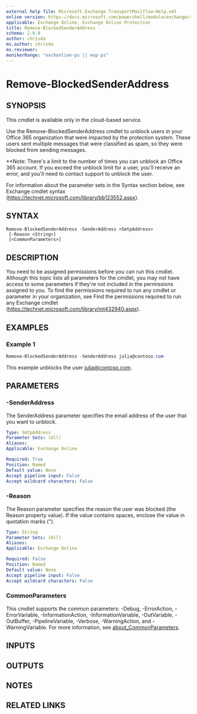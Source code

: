 ```yaml
---
external help file: Microsoft.Exchange.TransportMailflow-Help.xml
online version: https://docs.microsoft.com/powershell/module/exchange/remove-blockedsenderaddress
applicable: Exchange Online, Exchange Online Protection
title: Remove-BlockedSenderAddress
schema: 2.0.0
author: chrisda
ms.author: chrisda
ms.reviewer:
monikerRange: "exchonline-ps || eop-ps"
---
```


# Remove-BlockedSenderAddress

## SYNOPSIS
This cmdlet is available only in the cloud-based service.

Use the Remove-BlockedSenderAddress cmdlet to unblock users in your Office 365 organization that were impacted by the protection system. These users sent multiple messages that were classified as spam, so they were blocked from sending messages.

**Note: There's a limit to the number of times you can unblock an Office 365 account.
If you exceed the unblock limit for a user, you'll receive an error, and you'll need to contact support to unblock the user.

For information about the parameter sets in the Syntax section below, see Exchange cmdlet syntax (https://technet.microsoft.com/library/bb123552.aspx).

## SYNTAX

```
Remove-BlockedSenderAddress -SenderAddress <SmtpAddress>
 [-Reason <String>]
 [<CommonParameters>]
```

## DESCRIPTION
You need to be assigned permissions before you can run this cmdlet. Although this topic lists all parameters for the cmdlet, you may not have access to some parameters if they're not included in the permissions assigned to you. To find the permissions required to run any cmdlet or parameter in your organization, see Find the permissions required to run any Exchange cmdlet (https://technet.microsoft.com/library/mt432940.aspx).

## EXAMPLES

### Example 1
```powershell
Remove-BlockedSenderAddress -SenderAddress julia@contoso.com
```

This example unblocks the user julia@contoso.com.

## PARAMETERS

### -SenderAddress
The SenderAddress parameter specifies the email address of the user that you want to unblock.

```yaml
Type: SmtpAddress
Parameter Sets: (All)
Aliases:
Applicable: Exchange Online

Required: True
Position: Named
Default value: None
Accept pipeline input: False
Accept wildcard characters: False
```

### -Reason
The Reason parameter specifies the reason the user was blocked (the Reason property value). If the value contains spaces, enclose the value in quotation marks (").

```yaml
Type: String
Parameter Sets: (All)
Aliases:
Applicable: Exchange Online

Required: False
Position: Named
Default value: None
Accept pipeline input: False
Accept wildcard characters: False
```

### CommonParameters
This cmdlet supports the common parameters: -Debug, -ErrorAction, -ErrorVariable, -InformationAction, -InformationVariable, -OutVariable, -OutBuffer, -PipelineVariable, -Verbose, -WarningAction, and -WarningVariable. For more information, see [about_CommonParameters](http://go.microsoft.com/fwlink/?LinkID=113216).

## INPUTS

###  

## OUTPUTS

###  

## NOTES

## RELATED LINKS
